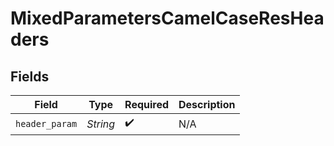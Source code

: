 # MixedParametersCamelCaseResHeaders


## Fields

| Field              | Type               | Required           | Description        |
| ------------------ | ------------------ | ------------------ | ------------------ |
| `header_param`     | *String*           | :heavy_check_mark: | N/A                |